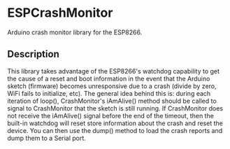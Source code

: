 # ESPCrashMonitor
Arduino crash monitor library for the ESP8266.

## Description

This library takes advantage of the ESP8266's watchdog capability to get the
cause of a reset and boot information in the event that the Arduino sketch
(firmware) becomes unresponsive due to a crash (divide by zero, WiFi fails to
initialize, etc). The general idea behind this is: during each iteration of
loop(), CrashMonitor's iAmAlive() method should be called to signal to
CrashMonitor that the sketch is still running. If CrashMonitor does not
receive the iAmAlive() signal before the end of the timeout, then the built-in
watchdog will reset store information about the crash and reset the device.
You can then use the dump() method to load the crash reports and dump them to
a Serial port.